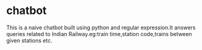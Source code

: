 # chatbot
This is a naive chatbot built using python and regular expression.It answers queries related to Indian Railway.eg:train time,station code,trains between given stations etc.
